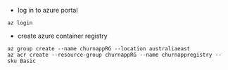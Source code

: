 
- log in to azure portal
```
az login
```

- create azure container registry
```
az group create --name churnappRG --location australiaeast
az acr create --resource-group churnappRG --name churnappregistry --sku Basic

```